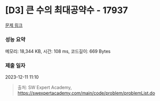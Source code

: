 # [D3] 큰 수의 최대공약수 - 17937 

[문제 링크](https://swexpertacademy.com/main/code/problem/problemDetail.do?contestProbId=AYmRI_8ajv8DFARi) 

### 성능 요약

메모리: 18,344 KB, 시간: 108 ms, 코드길이: 669 Bytes

### 제출 일자

2023-12-11 11:10



> 출처: SW Expert Academy, https://swexpertacademy.com/main/code/problem/problemList.do